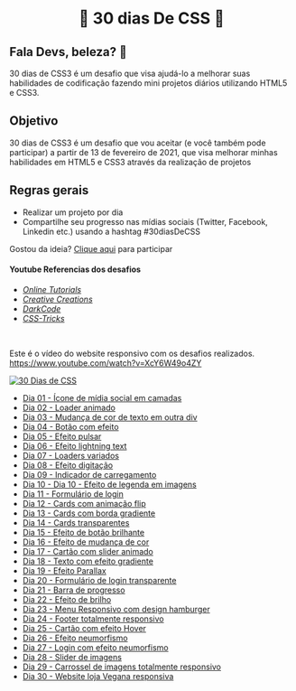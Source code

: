 <h1 align = "center"> 🚀 30 dias De CSS 🚀 </h1>

 <h2>Fala Devs, beleza? 🖖</h2>

 30 dias de CSS3 é um desafio que visa ajudá-lo a melhorar suas habilidades de codificação fazendo mini projetos diários utilizando HTML5 e CSS3.

 ## Objetivo

30 dias de CSS3 é um desafio que vou aceitar (e você também pode participar) a partir de 13 de fevereiro de 2021, que visa melhorar minhas habilidades em HTML5 e CSS3 através da realização de projetos 

## Regras gerais

* Realizar um projeto por dia
* Compartilhe seu progresso nas mídias sociais (Twitter, Facebook, Linkedin etc.) usando a hashtag #30diasDeCSS

Gostou da ideia? 
[Clique aqui](https://github.com/MilenaCarecho/30diasDeCSS/issues/1) para participar 

#### Youtube Referencias dos desafios
* *[Online Tutorials](https://www.youtube.com/channel/UCbwXnUipZsLfUckBPsC7Jog)*
* *[Creative Creations](https://www.youtube.com/channel/UCOKmVksbzoKJKmtu7rlEM1A)*
* *[DarkCode](https://www.youtube.com/channel/UCD3KVjbb7aq2OiOffuungzw)*
* *[CSS-Tricks](https://css-tricks.com/)*
<br>

Este é o vídeo do website responsivo com os desafios realizados. https://www.youtube.com/watch?v=XcY6W49o4ZY

[![30 Dias de CSS](https://img.youtube.com/vi/XcY6W49o4ZY/sddefault.jpg)]("https://www.youtube.com/watch?v=XcY6W49o4ZY")


* [Dia 01 - Ícone de mídia social em camadas](https://github.com/leokattah/30_dias_De_CSS/tree/main/Desafios/Dia1)
* [Dia 02 - Loader animado](https://github.com/leokattah/30_dias_De_CSS/tree/main/Desafios/Dia2)
* [Dia 03 - Mudança de cor de texto em outra div](https://github.com/leokattah/30_dias_De_CSS/tree/main/Desafios/Dia3)
* [Dia 04 - Botão com efeito](https://github.com/leokattah/30_dias_De_CSS/tree/main/Desafios/Dia4) 
* [Dia 05 - Efeito pulsar](https://github.com/leokattah/30_dias_De_CSS/tree/main/Desafios/Dia5)
* [Dia 06 - Efeito lightning text](https://github.com/leokattah/30_dias_De_CSS/tree/main/Desafios/Dia6)
* [Dia 07 - Loaders variados](https://github.com/leokattah/30_dias_De_CSS/tree/main/Desafios/Dia7) 
* [Dia 08 - Efeito digitação](https://github.com/leokattah/30_dias_De_CSS/tree/main/Desafios/Dia8)
* [Dia 09 - Indicador de carregamento](https://github.com/leokattah/30_dias_De_CSS/tree/main/Desafios/Dia9)
* [Dia 10 -  Dia 10 - Efeito de legenda em imagens](https://github.com/leokattah/30_dias_De_CSS/tree/main/Desafios/Dia10)
* [Dia 11 - Formulário de login](https://github.com/leokattah/30_dias_De_CSS/tree/main/Desafios/Dia11)
* [Dia 12 - Cards com animação flip](https://github.com/leokattah/30_dias_De_CSS/tree/main/Desafios/Dia12)
* [Dia 13 - Cards com borda gradiente](https://github.com/leokattah/30_dias_De_CSS/tree/main/Desafios/Dia13)
* [Dia 14 - Cards transparentes](https://github.com/leokattah/30_dias_De_CSS/tree/main/Desafios/Dia14)
* [Dia 15 - Efeito de botão brilhante](https://github.com/leokattah/30_dias_De_CSS/tree/main/Desafios/Dia15)
* [Dia 16 - Efeito de mudança de cor ](https://github.com/leokattah/30_dias_De_CSS/tree/main/Desafios/Dia16)
* [Dia 17 - Cartão com slider animado](https://github.com/leokattah/30_dias_De_CSS/tree/main/Desafios/Dia17)
* [Dia 18 - Texto com efeito gradiente](https://github.com/leokattah/30_dias_De_CSS/tree/main/Desafios/Dia18)
* [Dia 19 - Efeito Parallax](https://github.com/leokattah/30_dias_De_CSS/tree/main/Desafios/Dia19)
* [Dia 20 - Formulário de login transparente ](https://github.com/leokattah/30_dias_De_CSS/tree/main/Desafios/Dia20)
* [Dia 21 - Barra de progresso](https://github.com/leokattah/30_dias_De_CSS/tree/main/Desafios/Dia21)
* [Dia 22 - Efeito de brilho](https://github.com/leokattah/30_dias_De_CSS/tree/main/Desafios/Dia22)
* [Dia 23 - Menu Responsivo com design hamburger](https://github.com/leokattah/30_dias_De_CSS/tree/main/Desafios/Dia23)
* [Dia 24 - Footer totalmente responsivo](https://github.com/leokattah/30_dias_De_CSS/tree/main/Desafios/Dia24)
* [Dia 25 - Cartão com efeito Hover](https://github.com/leokattah/30_dias_De_CSS/tree/main/Desafios/Dia25)
* [Dia 26 - Efeito neumorfismo ](https://github.com/leokattah/30_dias_De_CSS/tree/main/Desafios/Dia26)
* [Dia 27 - Login com efeito neumorfismo](https://github.com/leokattah/30_dias_De_CSS/tree/main/Desafios/Dia27)
* [Dia 28 - Slider de imagens](https://github.com/leokattah/30_dias_De_CSS/tree/main/Desafios/Dia28)
* [Dia 29 - Carrossel de imagens totalmente responsivo](https://github.com/leokattah/30_dias_De_CSS/tree/main/Desafios/Dia29)
* [Dia 30 - Website loja Vegana responsiva](https://github.com/leokattah/30_dias_De_CSS/tree/main/Desafios/Dia30)

